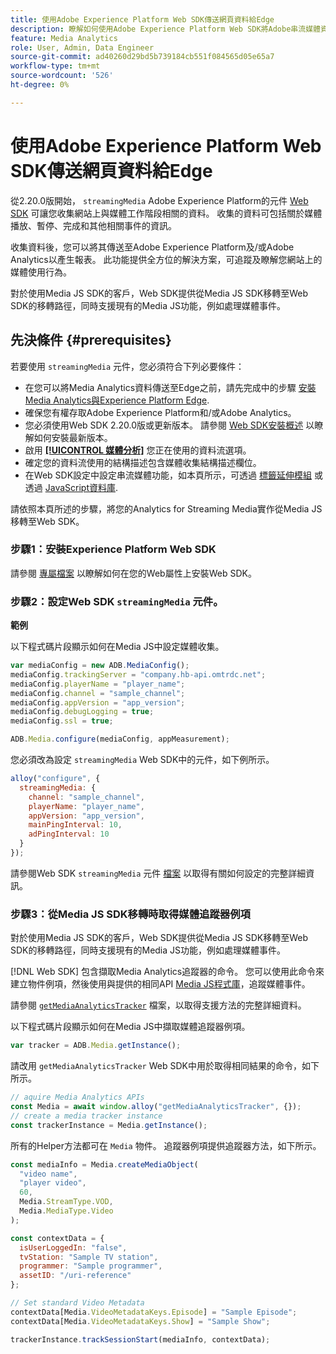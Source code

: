 ```yaml
---
title: 使用Adobe Experience Platform Web SDK傳送網頁資料給Edge
description: 瞭解如何使用Adobe Experience Platform Web SDK將Adobe串流媒體資料傳送到Experience Platform Edge。
feature: Media Analytics
role: User, Admin, Data Engineer
source-git-commit: ad40260d29bd5b739184cb551f084565d05e65a7
workflow-type: tm+mt
source-wordcount: '526'
ht-degree: 0%

---
```


# 使用Adobe Experience Platform Web SDK傳送網頁資料給Edge

從2.20.0版開始， `streamingMedia` Adobe Experience Platform的元件 [Web SDK](https://experienceleague.adobe.com/en/docs/experience-platform/web-sdk/home) 可讓您收集網站上與媒體工作階段相關的資料。 收集的資料可包括關於媒體播放、暫停、完成和其他相關事件的資訊。

收集資料後，您可以將其傳送至Adobe Experience Platform及/或Adobe Analytics以產生報表。 此功能提供全方位的解決方案，可追蹤及瞭解您網站上的媒體使用行為。

對於使用Media JS SDK的客戶，Web SDK提供從Media JS SDK移轉至Web SDK的移轉路徑，同時支援現有的Media JS功能，例如處理媒體事件。

## 先決條件 {#prerequisites}

若要使用 `streamingMedia` 元件，您必須符合下列必要條件：

* 在您可以將Media Analytics資料傳送至Edge之前，請先完成中的步驟 [安裝Media Analytics與Experience Platform Edge](/help/implementation/edge/implementation-edge.md).
* 確保您有權存取Adobe Experience Platform和/或Adobe Analytics。
* 您必須使用Web SDK 2.20.0版或更新版本。 請參閱 [Web SDK安裝概述](https://experienceleague.adobe.com/en/docs/experience-platform/web-sdk/install/overview) 以瞭解如何安裝最新版本。
* 啟用 **[[!UICONTROL 媒體分析]](https://experienceleague.adobe.com/en/docs/experience-platform/datastreams/configure)** 您正在使用的資料流選項。
* 確定您的資料流使用的結構描述包含媒體收集結構描述欄位。
* 在Web SDK設定中設定串流媒體功能，如本頁所示，可透過 [標籤延伸模組](#tag-extension) 或透過 [JavaScript資料庫](#library).

請依照本頁所述的步驟，將您的Analytics for Streaming Media實作從Media JS移轉至Web SDK。

### 步驟1：安裝Experience Platform Web SDK

請參閱 [專屬檔案](https://experienceleague.adobe.com/en/docs/experience-platform/web-sdk/install/overview) 以瞭解如何在您的Web屬性上安裝Web SDK。

### 步驟2：設定Web SDK `streamingMedia` 元件。

**範例**

以下程式碼片段顯示如何在Media JS中設定媒體收集。

```javascript
var mediaConfig = new ADB.MediaConfig();
mediaConfig.trackingServer = "company.hb-api.omtrdc.net";
mediaConfig.playerName = "player_name";
mediaConfig.channel = "sample_channel";
mediaConfig.appVersion = "app_version";
mediaConfig.debugLogging = true;
mediaConfig.ssl = true;

ADB.Media.configure(mediaConfig, appMeasurement);
```

您必須改為設定 `streamingMedia` Web SDK中的元件，如下例所示。

```js
alloy("configure", {
  streamingMedia: {
    channel: "sample_channel",
    playerName: "player_name",
    appVersion: "app_version",
    mainPingInterval: 10,
    adPingInterval: 10
  }
});
```

請參閱Web SDK `streamingMedia` 元件 [檔案](https://experienceleague.adobe.com/en/docs/experience-platform/web-sdk/commands/configure/streamingmedia) 以取得有關如何設定的完整詳細資訊。

### 步驟3：從Media JS SDK移轉時取得媒體追蹤器例項

對於使用Media JS SDK的客戶，Web SDK提供從Media JS SDK移轉至Web SDK的移轉路徑，同時支援現有的Media JS功能，例如處理媒體事件。

[!DNL Web SDK] 包含擷取Media Analytics追蹤器的命令。 您可以使用此命令來建立物件例項，然後使用與提供的相同API [Media JS程式庫](https://adobe-marketing-cloud.github.io/media-sdks/reference/javascript_3x/APIReference.html)，追蹤媒體事件。

請參閱 [`getMediaAnalyticsTracker`](https://experienceleague.adobe.com/en/docs/experience-platform/web-sdk/commands/getmediaanalyticstracker) 檔案，以取得支援方法的完整詳細資料。

以下程式碼片段顯示如何在Media JS中擷取媒體追蹤器例項。

```javascript
var tracker = ADB.Media.getInstance();
```

請改用 `getMediaAnalyticsTracker` Web SDK中用於取得相同結果的命令，如下所示。

```js
// aquire Media Analytics APIs
const Media = await window.alloy("getMediaAnalyticsTracker", {});
// create a media tracker instance
const trackerInstance = Media.getInstance();
```

所有的Helper方法都可在 `Media` 物件。 追蹤器例項提供追蹤器方法，如下所示。

```js
const mediaInfo = Media.createMediaObject(
  "video name",
  "player video",
  60,
  Media.StreamType.VOD,
  Media.MediaType.Video
);

const contextData = {
  isUserLoggedIn: "false",
  tvStation: "Sample TV station",
  programmer: "Sample programmer",
  assetID: "/uri-reference"
};

// Set standard Video Metadata
contextData[Media.VideoMetadataKeys.Episode] = "Sample Episode";
contextData[Media.VideoMetadataKeys.Show] = "Sample Show";

trackerInstance.trackSessionStart(mediaInfo, contextData);
```
